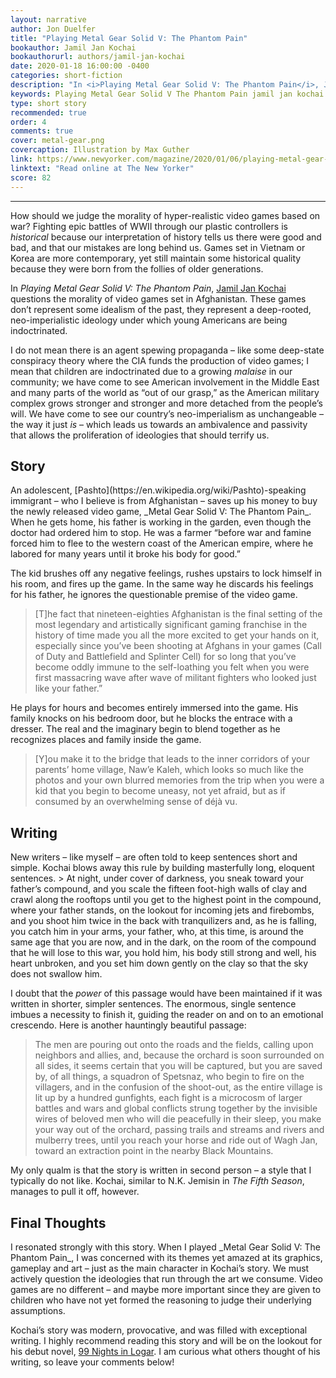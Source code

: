 ```yaml
---
layout: narrative
author: Jon Duelfer
title: "Playing Metal Gear Solid V: The Phantom Pain"
bookauthor: Jamil Jan Kochai
bookauthorurl: authors/jamil-jan-kochai
date: 2020-01-18 16:00:00 -0400
categories: short-fiction
description: "In <i>Playing Metal Gear Solid V: The Phantom Pain</i>, Jamil Jan Kochai questions the morality of war-based video games set in Afghanistan. These games don’t represent some idealism of the past, they represent a deep-rooted, neo-imperialistic ideology under which young Americans are being indoctrinated."
keywords: Playing Metal Gear Solid V The Phantom Pain jamil jan kochai review fiction the new yorker short story
type: short story
recommended: true
order: 4
comments: true
cover: metal-gear.png
covercaption: Illustration by Max Guther
link: https://www.newyorker.com/magazine/2020/01/06/playing-metal-gear-solid-v-the-phantom-pain
linktext: "Read online at The New Yorker"
score: 82
---
```

<hr/>

How should we judge the morality of hyper-realistic video games based on war? Fighting epic battles of WWII through our plastic controllers is _historical_ because our interpretation of history tells us there were good and bad, and that our mistakes are long behind us. Games set in Vietnam or Korea are more contemporary, yet still maintain some historical quality because they were born from the follies of older generations.

In _Playing Metal Gear Solid V: The Phantom Pain_, [Jamil Jan Kochai](https://www.jamiljankochai.com/) questions the morality of video games set in Afghanistan. These games don’t represent some idealism of the past, they represent a deep-rooted, neo-imperialistic ideology under which young Americans are being indoctrinated.

I do not mean there is an agent spewing propaganda – like some deep-state conspiracy theory where the CIA funds the production of video games; I mean that children are indoctrinated due to a growing _malaise_ in our community; we have come to see American involvement in the Middle East and many parts of the world as “out of our grasp,” as the American military complex grows stronger and stronger and more detached from the people’s will. We have come to see our country’s neo-imperialism as unchangeable – the way it just _is_ – which leads us towards an ambivalence and passivity that allows the proliferation of ideologies that should terrify us.

<h2><strong>Story</strong></h2>
An adolescent, [Pashto](https://en.wikipedia.org/wiki/Pashto)-speaking immigrant – who I believe is from Afghanistan – saves up his money to buy the newly released video game, _Metal Gear Solid V: The Phantom Pain_. When he gets home, his father is working in the garden, even though the doctor had ordered him to stop. He was a farmer “before war and famine forced him to flee to the western coast of the American empire, where he labored for many years until it broke his body for good.” 

The kid brushes off any negative feelings, rushes upstairs to lock himself in his room, and fires up the game. In the same way he discards his feelings for his father, he ignores the questionable premise of the video game.
> [T]he fact that nineteen-eighties Afghanistan is the final setting of the most legendary and artistically significant gaming franchise in the history of time made you all the more excited to get your hands on it, especially since you’ve been shooting at Afghans in your games (Call of Duty and Battlefield and Splinter Cell) for so long that you’ve become oddly immune to the self-loathing you felt when you were first massacring wave after wave of militant fighters who looked just like your father.”

He plays for hours and becomes entirely immersed into the game. His family knocks on his bedroom door, but he blocks the entrace with a dresser. The real and the imaginary begin to blend together as he recognizes places and family inside the game.
> [Y]ou make it to the bridge that leads to the inner corridors of your parents’ home village, Naw’e Kaleh, which looks so much like the photos and your own blurred memories from the trip when you were a kid that you begin to become uneasy, not yet afraid, but as if consumed by an overwhelming sense of déjà vu.

<h2><strong>Writing</strong></h2>
New writers – like myself – are often told to keep sentences short and simple. Kochai blows away this rule by building masterfully long, eloquent sentences.
> At night, under cover of darkness, you sneak toward your father’s compound, and you scale the fifteen foot-high walls of clay and crawl along the rooftops until you get to the highest point in the compound, where your father stands, on the lookout for incoming jets and firebombs, and you shoot him twice in the back with tranquilizers and, as he is falling, you catch him in your arms, your father, who, at this time, is around the same age that you are now, and in the dark, on the room of the compound that he will lose to this war, you hold him, his body still strong and well, his heart unbroken, and you set him down gently on the clay so that the sky does not swallow him.

I doubt that the _power_ of this passage would have been maintained if it was written in shorter, simpler sentences.  The enormous, single sentence imbues a necessity to finish it, guiding the reader on and on to an emotional crescendo. Here is another hauntingly beautiful passage:
> The men are pouring out onto the roads and the fields, calling upon neighbors and allies, and, because the orchard is soon surrounded on all sides, it seems certain that you will be captured, but you are saved by, of all things, a squadron of Spetsnaz, who begin to fire on the villagers, and in the confusion of the shoot-out, as the entire village is lit up by a hundred gunfights, each fight is a microcosm of larger battles and wars and global conflicts strung together by the invisible wires of beloved men who will die peacefully in their sleep, you make your way out of the orchard, passing trails and streams and rivers and mulberry trees, until you reach your horse and ride out of Wagh Jan, toward an extraction point in the nearby Black Mountains.

My only qualm is that the story is written in second person – a style that I typically do not like. Kochai, similar to N.K. Jemisin in _The Fifth Season_, manages to pull it off, however.

<h2><strong>Final Thoughts</strong></h2>
I resonated strongly with this story. When I played _Metal Gear Solid V: The Phantom Pain_, I was concerned with its themes yet amazed at its graphics, gameplay and art – just as the main character in Kochai’s story. We must actively question the ideologies that run through the art we consume. Video games are no different – and maybe more important since they are given to children who have not yet formed the reasoning to judge their underlying assumptions.

Kochai’s story was modern, provocative, and was filled with exceptional writing. I highly recommend reading this story and will be on the lookout for his debut novel, [99 Nights in Logar](https://www.jamiljankochai.com/). I am curious what others thought of his writing, so leave your comments below!